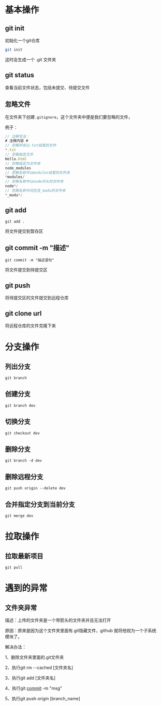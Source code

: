 # 基本操作

## git init

初始化一个git仓库

```bash
git init
```

这时会生成一个 .git 文件夹

## git status 

查看当前文件状态，包括未提交、待提交文件

## 忽略文件

在文件夹下创建`.gitignore`，这个文件夹中便是我们要忽略的文件，

例子：

```js
// 注释写法：
# 注释内容 #
// 忽略所有以.txt结尾的文件
*.txt
// 忽略指定文件
Hello.html
// 忽略指定为文件夹
node_modules
// 忽略名称中以modules结尾的文件夹
*modules/
// 忽略名称中以node开头的文件夹
node*/
// 忽略名称中间包含_modu的文件夹
*_modu*/
```

## git add

`git add . `

将文件提交到暂存区

## git commit -m "描述"

`git commit -m "描述语句"`

将文件提交到待提交区

## git push

将待提交区的文件提交到远程仓库

## git clone url

将远程仓库的文件克隆下来

# 分支操作

## 列出分支

`git branch`

## 创建分支

`git branch dev`

## 切换分支

`git checkout dev`

## 删除分支

`git branch -d dev`

## 删除远程分支

`git push origin --delete dev`

## 合并指定分支到当前分支

`git merge dev`

# 拉取操作

## 拉取最新项目

`git pull`

# 遇到的异常

##  文件夹异常

描述：上传的文件夹是一个带箭头的文件夹并且无法打开

原因：原来是因为这个文件夹里面有.git隐藏文件，github 就将他视为一个子系统模块了。

解决办法：

1、删除文件夹里面的.git文件夹

2、执行git rm --cached [文件夹名]

3、执行git add [文件夹名]

4、执行git [commit](https://so.csdn.net/so/search?q=commit&spm=1001.2101.3001.7020) -m "msg"

5、执行git push origin [branch_name] 

